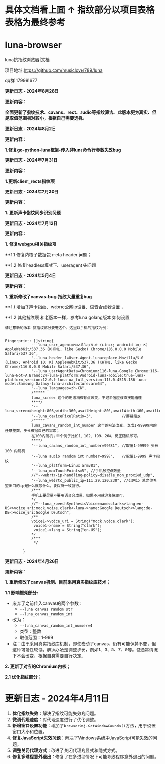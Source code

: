 # 具体文档看上面  ↑ 指纹部分以项目表格表格为最终参考

# luna-browser
luna抗指纹浏览器|文档

项目地址:https://github.com/musiclover789/luna

qq群 179991677


**更新日志 - 2024年8月28日**

**更新内容：**

**全面更新了指纹技术、cavans、rect、audio等指纹算法、此版本更为真实、但是取值范围相对较小，根据自己需要选择。**



**更新日志 - 2024年8月2日**

**更新内容：**

**1.修复go-python-luna框架-传入非luna命令行参数失效bug**

**更新日志 - 2024年7月31日**

**更新内容：**

**1.更新client_rects指纹项**


**更新日志 - 2024年7月30日**

**更新内容：**

**1. 更新声卡指纹同步识别问题**

**更新日志 - 2024年7月12日**

**更新内容：**

**1. 修复webgpu相关指纹项**

**1.1 修复内核子数据包 meta header 问题；

**1.2 修复headless模式下、useragent 头问题



**更新日志 - 2024年5月4日**

**更新内容：**

**1. 重新修改了canvas-bug-指纹大量重复bug**

**1.1 增加了声卡指纹、webrtc公网ip设置、语音合成器设置；

**1.2 其他指纹项 和老版本一样，参考luna golang版本 如何设置

```
请注意新的版本-抗指纹部分要用这个、这里以手机的指纹为例：


Fingerprint: []string{
			"--luna_user_agent=Mozilla/5.0 (Linux; Android 10; K) AppleWebKit/537.36 (KHTML, like Gecko) Chrome/116.0.0.0 Mobile Safari/537.36",
			"--luna_header_1=User-Agent-lunareplace-Mozilla/5.0 (Linux; Android 10; K) AppleWebKit/537.36 (KHTML, like Gecko) Chrome/116.0.0.0 Mobile Safari/537.36",
			"--luna_userAgentData=Chromium:116-luna-Google Chrome:116-luna-Not-A.Brand:24-luna-platform:Android-luna-mobile:true-luna-platform_version:12.0.0-luna-ua_full_version:116.0.4515.186-luna-model:Samsung Galaxy-luna-architecture:arm64",
			"--luna_languages=zh-CN",
			/*****
			luna_screen 这个的用法稍微有点改变，不过相信应该直接能看懂
			****/
			"--luna_screen=height:803,width:360,availHeight:803,availWidth:360,availLeft:0,availTop:0,colorDepth:24,pixelDepth:24",
			"--luna_devicePixelRatio=3",             //屏幕缩放
			/*****
			luna_cavans_random_int_number 这个的用法改变，改成1-99999内的任意整数，步长根据自己的需求；
			在100内随机；举个例子比如1、102、199、268，反正随机即可。
			****/
			"--luna_cavans_random_int_number=99981", //取值1-99999 步长100 内随机
			"--luna_audio_random_int_number=9997",   //取值1-9999 声卡指纹
			"--luna_platform=Linux armv81",
			"--luna_maxTouchPoints=5", //手机触控点数量
			//"--webrtc-ip-handling-policy=disable_non_proxied_udp",
			"--luna_webrtc_public_ip=111.29.120.230", //公网ip 总之你希望出口的ip是什么就写什么，要保持一致就行。
			/***
			手机上要尽量不要用语音合成器、如果不用就注释掉即可。
			*/
			//"--luna_speechSynthesisVoice=name:clark<>lang:en-US<>voice_uri:mock.voice.clark<-luna->name:Google Deutsch<>lang:de-DE<>voice_uri:Google Deutsch",
			/**
			voice1->voice_uri = String("mock.voice.clark");
			 voice1->name = String("clark");
			 voice1->lang = String("en-US");
			*/
			/***
			 */

		}
```

**更新日志 - 2024年4月26日**

**更新内容：**

**1. 重新修改了canvas机制，目前采用真实指纹库技术；**

**1.1 影响框架部分:**

- 废弃了之前传入canvas的两个参数：
  - `--luna_canvas_random_str`
  - `--luna_canvas_random_int`
- 改为：
  - `--luna_canvas_random_int_number=4`
  - 类型：整数
  - 取值范围：1-999
- 注：由于采用真实指纹库机制，即使改动了canvas，仍有可能保持不变，但这种可能性较低。解决办法是调整步长，例如1、3、5、7、9等。但通常情况下不会改变，根据自身需要自行决定。

**2. 更新了对应的Chromium内核；**

**2.1 优化指纹部分；**



# 更新日志 - 2024年4月11日

1. **优化指纹失效**：解决了指纹可能失效的问题。
2. **微调代理速度**：对代理速度进行了优化调整。
3. **新增窗口设置功能**：增加了`browserObj.SetWindowBounds()`方法，用于设置窗口大小和位置。
4. **修复JavaScript失效问题**：解决了Windows系统中JavaScript可能失效的问题。
5. **调整关闭代理方式**：改进了关闭代理的显式和隐式方式。
6. **修复多进程意外退出**：修复了在多进程情况下可能导致程序意外退出的问题。
